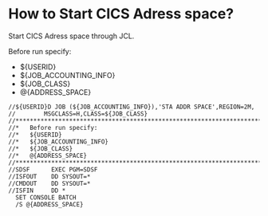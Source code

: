 # How to Start CICS Adress space?

Start CICS Adress space through JCL.

Before run specify:
* ${USERID}
* ${JOB_ACCOUNTING_INFO}
* ${JOB_CLASS}
* @{ADDRESS_SPACE}

```
//${USERID}D JOB (${JOB_ACCOUNTING_INFO}),'STA ADDR SPACE',REGION=2M,
//        MSGCLASS=H,CLASS=${JOB_CLASS}
//************************************************************************
//*   Before run specify:
//*   ${USERID}
//*   ${JOB_ACCOUNTING_INFO}
//*   ${JOB_CLASS}
//*   @{ADDRESS_SPACE}
//************************************************************************
//SDSF      EXEC PGM=SDSF
//ISFOUT    DD SYSOUT=*
//CMDOUT    DD SYSOUT=*
//ISFIN     DD *
  SET CONSOLE BATCH
  /S @{ADDRESS_SPACE}
```